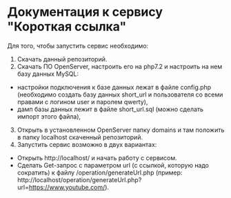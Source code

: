 # Документация к сервису "Короткая ссылка"

Для того, чтобы запустить сервис необходимо:
1) Скачать данный репозиторий.
2) Скачать ПО OpenServer, настроить его на php7.2 и настроить на нем базу данных MySQL:
- настройки подключения к базе данных лежат в файле config.php (необходимо создать базу данных short_url и пользователя со всеми правами с логином user и паролем qwerty),
- дамп базы данных лежит в файле short_url.sql (можно сделать импорт этого файла),

3) Открыть в установленном OpenServer папку domains и там положить в папку localhost скаченный репозиторий.
4) Запустить сервис возможно в двух вариантах:
- Открыть http://localhost/ и начать работу с сервисом.
- Сделать Get-запрос с параметром url (с ссылкой, которую надо сократить) к файлу /operation/generateUrl.php (пример: http://localhost/operation/generateUrl.php?url=https://www.youtube.com/).
